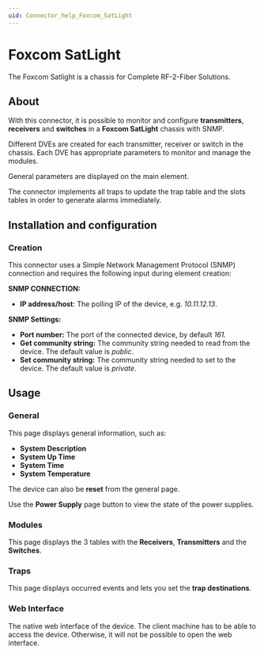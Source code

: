 ```yaml
---
uid: Connector_help_Foxcom_SatLight
---
```


# Foxcom SatLight

The Foxcom Satlight is a chassis for Complete RF-2-Fiber Solutions.

## About

With this connector, it is possible to monitor and configure **transmitters**, **receivers** and **switches** in a **Foxcom SatLight** chassis with SNMP.

Different DVEs are created for each transmitter, receiver or switch in the chassis. Each DVE has appropriate parameters to monitor and manage the modules.

General parameters are displayed on the main element.

The connector implements all traps to update the trap table and the slots tables in order to generate alarms immediately.

## Installation and configuration

### Creation

This connector uses a Simple Network Management Protocol (SNMP) connection and requires the following input during element creation:

**SNMP CONNECTION:**

- **IP address/host**: The polling IP of the device, e.g. *10.11.12.13*.

**SNMP Settings:**

- **Port number:** The port of the connected device, by default *161.*
- **Get community string:** The community string needed to read from the device. The default value is *public*.
- **Set community string:** The community string needed to set to the device. The default value is *private*.

## Usage

### General

This page displays general information, such as:

- **System Description**
- **System Up Time**
- **System Time**
- **System Temperature**

The device can also be **reset** from the general page.

Use the **Power Supply** page button to view the state of the power supplies.

### Modules

This page displays the 3 tables with the **Receivers**, **Transmitters** and the **Switches**.

### Traps

This page displays occurred events and lets you set the **trap destinations**.

### Web Interface

The native web interface of the device. The client machine has to be able to access the device. Otherwise, it will not be possible to open the web interface.
